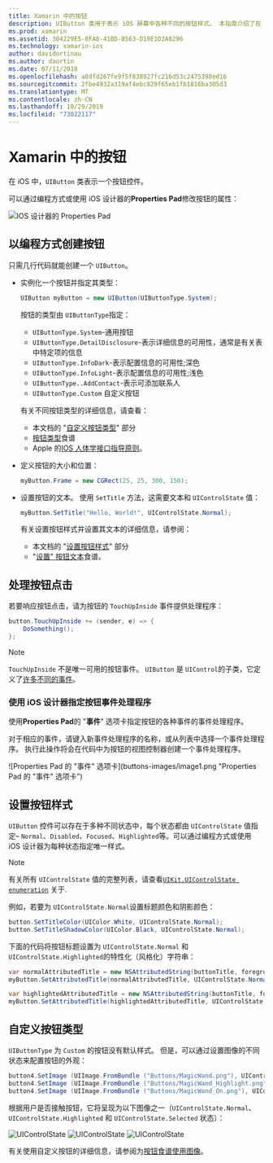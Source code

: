 ```yaml
---
title: Xamarin 中的按钮
description: UIButton 类用于表示 iOS 屏幕中各种不同的按钮样式。 本指南介绍了在 iOS 中使用按钮的不同选项。
ms.prod: xamarin
ms.assetid: 304229E5-8FA8-41BD-8563-D19E1D2A0296
ms.technology: xamarin-ios
author: davidortinau
ms.author: daortin
ms.date: 07/11/2018
ms.openlocfilehash: a8dfd267fe9f5f838927fc216d53c2475398ed16
ms.sourcegitcommit: 2fbe4932a319af4ebc829f65eb1fb1816ba305d3
ms.translationtype: MT
ms.contentlocale: zh-CN
ms.lasthandoff: 10/29/2019
ms.locfileid: "73022117"
---
```

# <a name="buttons-in-xamarinios"></a>Xamarin 中的按钮

在 iOS 中，`UIButton` 类表示一个按钮控件。

可以通过编程方式或使用 iOS 设计器的**Properties Pad**修改按钮的属性：

![IOS 设计器的 Properties Pad](buttons-images/properties.png "IOS 设计器的 Properties Pad")

## <a name="creating-a-button-programmatically"></a>以编程方式创建按钮

只需几行代码就能创建一个 `UIButton`。

- 实例化一个按钮并指定其类型：

  ```csharp
  UIButton myButton = new UIButton(UIButtonType.System);
  ```

  按钮的类型由 `UIButtonType`指定：

  - `UIButtonType.System`-通用按钮
  - `UIButtonType.DetailDisclosure`-表示详细信息的可用性，通常是有关表中特定项的信息
  - `UIButtonType.InfoDark`-表示配置信息的可用性;深色
  - `UIButtonType.InfoLight`-表示配置信息的可用性;浅色
  - `UIButtonType..AddContact`-表示可添加联系人
  - `UIButtonType.Custom` 自定义按钮

  有关不同按钮类型的详细信息，请查看：
  
  - 本文档的 "[自定义按钮类型](#custom-button-types)" 部分
  - [按钮类型](https://github.com/xamarin/recipes/tree/master/Recipes/ios/standard_controls/buttons/create_different_types_of_buttons)食谱
  - Apple 的[IOS 人体学接口指导原则](https://developer.apple.com/design/human-interface-guidelines/ios/controls/buttons/)。

- 定义按钮的大小和位置：

  ```csharp
  myButton.Frame = new CGRect(25, 25, 300, 150);
  ```

- 设置按钮的文本。 使用 `SetTitle` 方法，这需要文本和 `UIControlState` 值：

  ```csharp
  myButton.SetTitle("Hello, World!", UIControlState.Normal);
  ```

  有关设置按钮样式并设置其文本的详细信息，请参阅：

  - 本文档的 "[设置按钮样式](#styling-a-button)" 部分
  - "[设置" 按钮文本](https://github.com/xamarin/recipes/tree/master/Recipes/ios/standard_controls/buttons/set_button_text)食谱。

## <a name="handling-a-button-tap"></a>处理按钮点击

若要响应按钮点击，请为按钮的 `TouchUpInside` 事件提供处理程序：

```csharp
button.TouchUpInside += (sender, e) => {
    DoSomething();
};
```

> [!NOTE]
> `TouchUpInside` 不是唯一可用的按钮事件。 `UIButton` 是 `UIControl`的子类，它定义了[许多不同的事件](xref:UIKit.UIControlEvent)。

### <a name="using-the-ios-designer-to-specify-button-event-handlers"></a>使用 iOS 设计器指定按钮事件处理程序

使用**Properties Pad**的 "**事件**" 选项卡指定按钮的各种事件的事件处理程序。

对于相应的事件，请键入新事件处理程序的名称，或从列表中选择一个事件处理程序。 执行此操作将会在代码中为按钮的视图控制器创建一个事件处理程序。

![Properties Pad 的 "事件" 选项卡](buttons-images/image1.png "Properties Pad 的 "事件" 选项卡")

## <a name="styling-a-button"></a>设置按钮样式

`UIButton` 控件可以存在于多种不同状态中，每个状态都由 `UIControlState` 值指定– `Normal`、`Disabled`、`Focused`、`Highlighted`等。可以通过编程方式或使用 iOS 设计器为每种状态指定唯一样式。

> [!NOTE]
> 有关所有 `UIControlState` 值的完整列表，请查看[`UIKit.UIControlState enumeration`](xref:UIKit.UIControlState)
> 关于.

例如，若要为 `UIControlState.Normal`设置标题颜色和阴影颜色：

```csharp
button.SetTitleColor(UIColor.White, UIControlState.Normal);
button.SetTitleShadowColor(UIColor.Black, UIControlState.Normal);
```

下面的代码将按钮标题设置为 `UIControlState.Normal` 和 `UIControlState.Highlighted`的特性化（风格化）字符串：

```csharp
var normalAttributedTitle = new NSAttributedString(buttonTitle, foregroundColor: UIColor.Blue, strikethroughStyle: NSUnderlineStyle.Single);
myButton.SetAttributedTitle(normalAttributedTitle, UIControlState.Normal);

var highlightedAttributedTitle = new NSAttributedString(buttonTitle, foregroundColor: UIColor.Green, strikethroughStyle: NSUnderlineStyle.Thick);
myButton.SetAttributedTitle(highlightedAttributedTitle, UIControlState.Highlighted);
```

## <a name="custom-button-types"></a>自定义按钮类型

`UIButtonType` 为 `Custom` 的按钮没有默认样式。 但是，可以通过设置图像的不同状态来配置按钮的外观：

```csharp
button4.SetImage (UIImage.FromBundle ("Buttons/MagicWand.png"), UIControlState.Normal);
button4.SetImage (UIImage.FromBundle ("Buttons/MagicWand_Highlight.png"), UIControlState.Highlighted);
button4.SetImage (UIImage.FromBundle ("Buttons/MagicWand_On.png"), UIControlState.Selected);
```

根据用户是否接触按钮，它将呈现为以下图像之一（`UIControlState.Normal`、`UIControlState.Highlighted` 和 `UIControlState.Selected` 状态）：

![UIControlState](buttons-images/image22.png "UIControlState")
![UIControlState](buttons-images/image23.png "UIControlState 突出显示")
![UIControlState](buttons-images/image24.png "UIControlState")

有关使用自定义按钮的详细信息，请参阅为[按钮食谱使用图像](https://github.com/xamarin/recipes/tree/master/Recipes/ios/standard_controls/buttons/use_an_image_for_a_button)。
